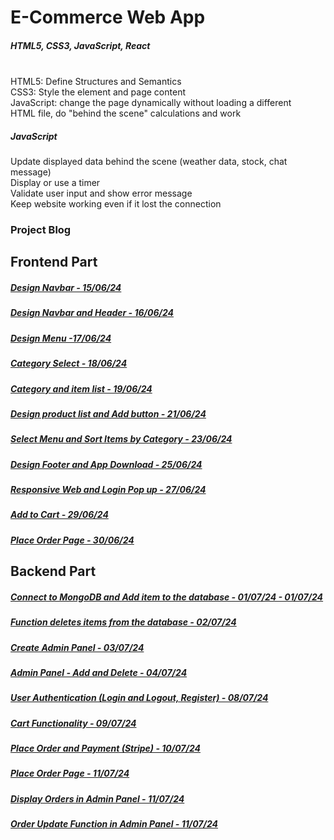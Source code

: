 # E-Commerce Web App

##### HTML5, CSS3, JavaScript, React
\
HTML5: Define Structures and Semantics\
CSS3: Style the element and page content\
JavaScript: change the page dynamically without loading a different \
HTML file, do "behind the scene" calculations and work


##### JavaScript

Update displayed data behind the scene (weather data, stock, chat message)\
Display or use a timer\
Validate user input and show error message\
Keep website working even if it lost the connection

### Project Blog

## Frontend Part

##### [Design Navbar - 15/06/24](https://blog.naver.com/detol3953/223480690554)
##### [Design Navbar and Header - 16/06/24](https://blog.naver.com/detol3953/223481583076)
##### [Design Menu -17/06/24](https://blog.naver.com/detol3953/223482762487)
##### [Category Select - 18/06/24](https://blog.naver.com/detol3953/223483966895)
##### [Category and item list - 19/06/24](https://blog.naver.com/detol3953/223485091209)
##### [Design product list and Add button - 21/06/24](https://blog.naver.com/detol3953/223487386472)
##### [Select Menu and Sort Items by Category - 23/06/24](https://blog.naver.com/detol3953/223489050773)
##### [Design Footer and App Download - 25/06/24](https://blog.naver.com/detol3953/223491234139)
##### [Responsive Web and Login Pop up - 27/06/24](https://blog.naver.com/detol3953/223493735425)
##### [Add to Cart - 29/06/24](https://blog.naver.com/detol3953/223495512053)
##### [Place Order Page - 30/06/24](https://blog.naver.com/detol3953/223496931170)
#####
#####
## Backend Part
##### [Connect to MongoDB and Add item to the database - 01/07/24 - 01/07/24](https://blog.naver.com/detol3953/223498164658)
##### [Function deletes items from the database - 02/07/24](https://blog.naver.com/detol3953/223499401675)
##### [Create Admin Panel - 03/07/24](https://blog.naver.com/detol3953/223500418264)
##### [Admin Panel - Add and Delete - 04/07/24](https://blog.naver.com/detol3953/223501737561)
##### [User Authentication (Login and Logout, Register) - 08/07/24](https://blog.naver.com/detol3953/223506073396)
##### [Cart Functionality - 09/07/24](https://blog.naver.com/detol3953/223507277277)
##### [Place Order and Payment (Stripe) - 10/07/24](https://blog.naver.com/detol3953/223508522895)
##### [Place Order Page - 11/07/24](https://blog.naver.com/detol3953/223509255996)
##### [Display Orders in Admin Panel - 11/07/24](https://blog.naver.com/detol3953/223509356878)
##### [Order Update Function in Admin Panel - 11/07/24](https://blog.naver.com/detol3953/223509429656)